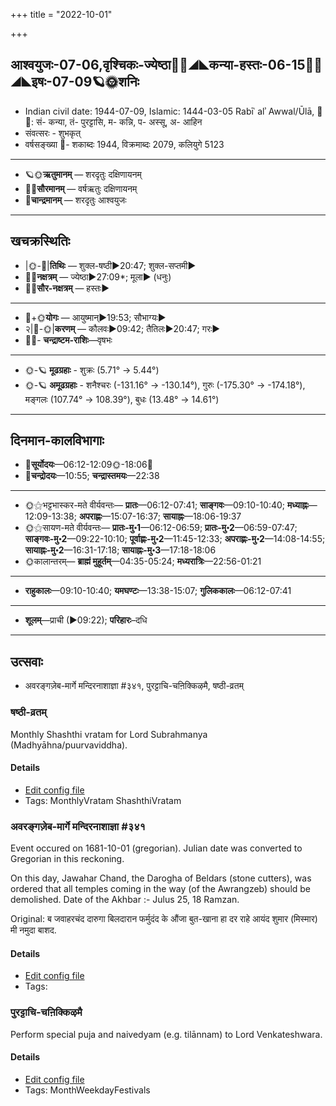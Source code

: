 +++
title = "2022-10-01"

+++
## आश्वयुजः-07-06,वृश्चिकः-ज्येष्ठा🌛🌌◢◣कन्या-हस्तः-06-15🌌🌞◢◣इषः-07-09🪐🌞शनिः
- Indian civil date: 1944-07-09, Islamic: 1444-03-05 Rabīʿ alʾ Awwal/Ūlā, 🌌🌞: सं- कन्या, तं- पुरट्टासि, म- कन्नि, प- अस्सू, अ- आहिन
- संवत्सरः - शुभकृत्
- वर्षसङ्ख्या 🌛- शकाब्दः 1944, विक्रमाब्दः 2079, कलियुगे 5123
___________________
- 🪐🌞**ऋतुमानम्** — शरदृतुः दक्षिणायनम्
- 🌌🌞**सौरमानम्** — वर्षऋतुः दक्षिणायनम्
- 🌛**चान्द्रमानम्** — शरदृतुः आश्वयुजः
___________________


## खचक्रस्थितिः
- |🌞-🌛|**तिथिः** — शुक्ल-षष्ठी►20:47; शुक्ल-सप्तमी►  
- 🌌🌛**नक्षत्रम्** — ज्येष्ठा►27:09*; मूला► (धनुः)  
- 🌌🌞**सौर-नक्षत्रम्** — हस्तः►  
___________________
- 🌛+🌞**योगः** — आयुष्मान्►19:53; सौभाग्यः►  
- २|🌛-🌞|**करणम्** — कौलवः►09:42; तैतिलः►20:47; गरः►  
- 🌌🌛- **चन्द्राष्टम-राशिः**—वृषभः  
___________________
- 🌞-🪐 **मूढग्रहाः** - शुक्रः (5.71° → 5.44°)
- 🌞-🪐 **अमूढग्रहाः** - शनैश्चरः (-131.16° → -130.14°), गुरुः (-175.30° → -174.18°), मङ्गलः (107.74° → 108.39°), बुधः (13.48° → 14.61°)
___________________


## दिनमान-कालविभागाः
- 🌅**सूर्योदयः**—06:12-12:09🌞️-18:06🌇  
- 🌛**चन्द्रोदयः**—10:55; **चन्द्रास्तमयः**—22:38  
___________________
- 🌞⚝भट्टभास्कर-मते वीर्यवन्तः— **प्रातः**—06:12-07:41; **साङ्गवः**—09:10-10:40; **मध्याह्नः**—12:09-13:38; **अपराह्णः**—15:07-16:37; **सायाह्नः**—18:06-19:37  
- 🌞⚝सायण-मते वीर्यवन्तः— **प्रातः-मु॰1**—06:12-06:59; **प्रातः-मु॰2**—06:59-07:47; **साङ्गवः-मु॰2**—09:22-10:10; **पूर्वाह्णः-मु॰2**—11:45-12:33; **अपराह्णः-मु॰2**—14:08-14:55; **सायाह्नः-मु॰2**—16:31-17:18; **सायाह्नः-मु॰3**—17:18-18:06  
- 🌞कालान्तरम्— **ब्राह्मं मुहूर्तम्**—04:35-05:24; **मध्यरात्रिः**—22:56-01:21  
___________________
- **राहुकालः**—09:10-10:40; **यमघण्टः**—13:38-15:07; **गुलिककालः**—06:12-07:41  
___________________
- **शूलम्**—प्राची (►09:22); **परिहारः**–दधि  
___________________

## उत्सवाः
- अवरङ्गज़ेब-मार्गे मन्दिरनाशाज्ञा #३४१, पुरट्टाचि-चऩिक्किऴमै, षष्ठी-व्रतम्
### षष्ठी-व्रतम्



Monthly Shashthi vratam for Lord Subrahmanya (Madhyāhna/puurvaviddha).

#### Details
- [Edit config file](https://github.com/jyotisham/adyatithi/blob/master/devatA/kaumAra/description_only/SaSThI-vratam.toml)
- Tags: MonthlyVratam ShashthiVratam


### अवरङ्गज़ेब-मार्गे मन्दिरनाशाज्ञा #३४१

Event occured on 1681-10-01 (gregorian). Julian date was converted to Gregorian in this reckoning. 

On this day, Jawahar Chand, the Darogha of Beldars (stone cutters), was ordered that all temples coming in the way (of the Awrangzeb) should be demolished. Date of the Akhbar :- Julus 25, 18 Ramzan.

Original: ब जवाहरचंद दारुगा बिलदारान फर्मुदंद के औंजा बुत-खाना हा दर राहे आयंद शुमार (मिस्मार) मी नमुदा बाशद.

#### Details
- [Edit config file](https://github.com/jyotisham/adyatithi/blob/master/mahApuruSha/xatra-later/julian/day/09/21/avrangazeba-mArge_mandira-nAshAdeshaH.toml)
- Tags: 


### पुरट्टाचि-चऩिक्किऴमै



Perform special puja and naivedyam (e.g. tilānnam) to Lord Venkateshwara.

#### Details
- [Edit config file](https://github.com/jyotisham/adyatithi/blob/master/tamil/description_only/puraTTAci~can2ikkizhamai.toml)
- Tags: MonthWeekdayFestivals



